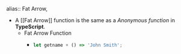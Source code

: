 alias:: Fat Arrow,

- A [[Fat Arrow]] function is the same as a _Anonymous function_ in **TypeScript**.
	- Fat Arrow Function
		- ```javascript
		  let getname + () => 'John Smith';
		  
		  ```